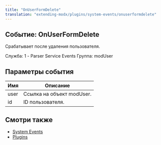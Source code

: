 ```yaml
---
title: "OnUserFormDelete"
translation: "extending-modx/plugins/system-events/onuserformdelete"
---
```


## Событие: OnUserFormDelete

Срабатывает после удаления пользователя.

Служба: 1 - Parser Service Events
Группа: modUser

## Параметры события

| Имя  | Описание                  |
| ---- | ------------------------- |
| user | Ссылка на объект modUser. |
| id   | ID  пользователя.         |

## Смотри также

- [System Events](extending-modx/plugins/system-events "System Events")
- [Plugins](extending-modx/plugins "Plugins")
